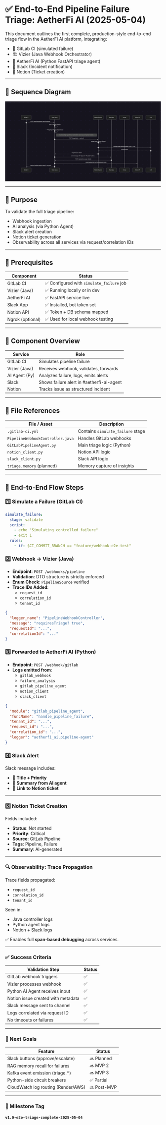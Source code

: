# ✅ End-to-End Pipeline Failure Triage: AetherFi AI (2025-05-04)

This document outlines the first complete, production-style end-to-end triage flow in the AetherFi AI platform, integrating:

- 🔁 GitLab CI (simulated failure)
- 🏗️ Vizier (Java Webhook Orchestrator)
- 🤖 AetherFi AI (Python FastAPI triage agent)
- 💬 Slack (Incident notification)
- 🧠 Notion (Ticket creation)

---

## 🔗 Sequence Diagram

![Sequence Diagram](./assets/e2e-triage-sequence.png)

---

## 🧪 Purpose

To validate the full triage pipeline:
- Webhook ingestion
- AI analysis (via Python Agent)
- Slack alert creation
- Notion ticket generation
- Observability across all services via request/correlation IDs

---

## 🧰 Prerequisites

| Component        | Status        |
|------------------|---------------|
| GitLab CI        | ✅ Configured with `simulate_failure` job |
| Vizier (Java)    | ✅ Running locally or in dev |
| AetherFi AI      | ✅ FastAPI service live |
| Slack App        | ✅ Installed, bot token set |
| Notion API       | ✅ Token + DB schema mapped |
| Ngrok (optional) | ✅ Used for local webhook testing |

---

## 🧩 Component Overview

| Service       | Role                                    |
|---------------|-----------------------------------------|
| GitLab CI     | Simulates pipeline failure              |
| Vizier (Java) | Receives webhook, validates, forwards   |
| AI Agent (Py) | Analyzes failure, logs, emits alerts    |
| Slack         | Shows failure alert in #aetherfi-ai-agent |
| Notion        | Tracks issue as structured incident     |

---

## 📂 File References

| File / Asset               | Description                         |
|----------------------------|-------------------------------------|
| `.gitlab-ci.yml`           | Contains `simulate_failure` stage   |
| `PipelineWebhookController.java` | Handles GitLab webhooks      |
| `GitLabPipelineAgent.py`   | Main triage logic (Python)          |
| `notion_client.py`         | Notion API logic                    |
| `slack_client.py`          | Slack API logic                     |
| `triage.memory` (planned)  | Memory capture of insights          |

---

## 🚦 End-to-End Flow Steps

### 1️⃣ Simulate a Failure (GitLab CI)

```yaml
simulate_failure:
  stage: validate
  script:
    - echo "Simulating controlled failure"
    - exit 1
  rules:
    - if: $CI_COMMIT_BRANCH == "feature/webhook-e2e-test"
```

### 2️⃣ Webhook → Vizier (Java)

- **Endpoint**: `POST /webhooks/pipeline`  
- **Validation**: DTO structure is strictly enforced  
- **Enum Check**: `PipelineSource` verified  
- **Trace IDs Added**:  
  - `request_id`  
  - `correlation_id`  
  - `tenant_id`  

```json
{
  "logger_name": "PipelineWebhookController",
  "message": "requiresTriage? true",
  "requestId": "...",
  "correlationId": "..."
}
```

### 3️⃣ Forwarded to AetherFi AI (Python)

- **Endpoint**: `POST /webhook/gitlab`  
- **Logs emitted from**:
  - `gitlab_webhook`
  - `failure_analysis`
  - `gitlab_pipeline_agent`
  - `notion_client`
  - `slack_client`

```json
{
  "module": "gitlab_pipeline_agent",
  "funcName": "handle_pipeline_failure",
  "tenant_id": "...",
  "request_id": "...",
  "correlation_id": "...",
  "logger": "aetherfi_ai.pipeline-agent"
}
```

### 4️⃣ Slack Alert

Slack message includes:

- 🔴 **Title + Priority**
- 📝 **Summary from AI agent**
- 🔗 **Link to Notion ticket**

---

### 5️⃣ Notion Ticket Creation

Fields included:

- **Status**: Not started  
- **Priority**: Critical  
- **Source**: GitLab Pipeline  
- **Tags**: Pipeline, Failure  
- **Summary**: AI-generated  

---

### 🔍 Observability: Trace Propagation

Trace fields propagated:

- `request_id`  
- `correlation_id`  
- `tenant_id`  

Seen in:

- Java controller logs  
- Python agent logs  
- Notion + Slack logs  

✅ Enables full **span-based debugging** across services.

---

### ✅ Success Criteria

| Validation Step                        | Status |
|----------------------------------------|--------|
| GitLab webhook triggers                | ✅     |
| Vizier processes webhook               | ✅     |
| Python AI Agent receives input         | ✅     |
| Notion issue created with metadata     | ✅     |
| Slack message sent to channel          | ✅     |
| Logs correlated via request ID         | ✅     |
| No timeouts or failures                | ✅     |

---

### 🏁 Next Goals

| Feature                                 | Status     |
|-----------------------------------------|------------|
| Slack buttons (approve/escalate)        | 🔜 Planned |
| RAG memory recall for failures          | 🔜 MVP 2   |
| Kafka event emission (triage.\*)        | 🔜 MVP 3   |
| Python-side circuit breakers            | ✅ Partial |
| CloudWatch log routing (Render/AWS)     | 🔜 Post-MVP |

---

### 📅 Milestone Tag

**`v1.0-e2e-triage-complete-2025-05-04`**

